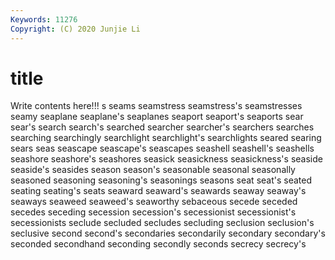 ```yaml
---
Keywords: 11276
Copyright: (C) 2020 Junjie Li
---
```


# title

Write contents here!!!
s 
seams 
seamstress 
seamstress's 
seamstresses 
seamy 
seaplane 
seaplane's 
seaplanes
seaport 
seaport's 
seaports 
sear 
sear's 
search 
search's 
searched 
searcher 
searcher's
searchers 
searches 
searching 
searchingly 
searchlight 
searchlight's 
searchlights 
seared 
searing 
sears
seas 
seascape 
seascape's 
seascapes 
seashell 
seashell's 
seashells 
seashore 
seashore's 
seashores
seasick 
seasickness 
seasickness's 
seaside 
seaside's 
seasides 
season 
season's 
seasonable 
seasonal
seasonally 
seasoned 
seasoning 
seasoning's 
seasonings 
seasons 
seat 
seat's 
seated 
seating
seating's 
seats 
seaward 
seaward's 
seawards 
seaway 
seaway's 
seaways 
seaweed 
seaweed's
seaworthy 
sebaceous 
secede 
seceded 
secedes 
seceding 
secession 
secession's 
secessionist 
secessionist's
secessionists 
seclude 
secluded 
secludes 
secluding 
seclusion 
seclusion's 
seclusive 
second 
second's
secondaries 
secondarily 
secondary 
secondary's 
seconded 
secondhand 
seconding 
secondly 
seconds 
secrecy
secrecy's 
